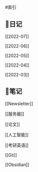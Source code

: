 #索引 

## 📝日记

[[2022-07]]

[[2022-06]]

[[2022-05]]

[[2022-04]]

[[2022-03]]

## 📖笔记


[[Newsletter]]

[[服务器]]

[[论文]]

[[人工智能]]

[[考研英语]]

[[Git]]

[[Obsidian]]